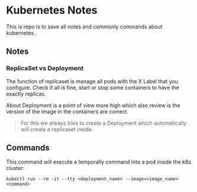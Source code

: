 # Kubernetes Notes

This is repo is to save all notes and commonly commands about kubernetes.

## Notes

### ReplicaSet vs Deployment

The function of replicaset is manage all pods with the X Label that you configure. Check if all is fine, start or stop some containers to have the exactly replicas. 

About Deployment is a point of view more high which also review is the version of the image in the containers are correct.

> For this we always tries to create a Deployment which automatically will create a replicaset inside. 

## Commands

This command will execute a temporally command into a pod inside the k8s cluster:
```
kubectl run --rm -it --tty <deployment_name> --image=<image_name> <command>
```
